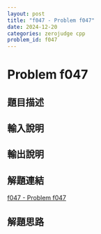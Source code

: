 ```yaml
---
layout: post
title: "f047 - Problem f047"
date: 2024-12-20
categories: zerojudge cpp
problem_id: f047
---
```


# Problem f047

## 題目描述



## 輸入說明



## 輸出說明



## 解題連結

[f047 - Problem f047](https://zerojudge.tw/ShowProblem?problemid=f047)

## 解題思路

